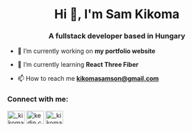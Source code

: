 <h1 align="center">Hi 👋, I'm Sam Kikoma</h1>
<h3 align="center">A fullstack developer based in Hungary</h3>

- 🔭 I’m currently working on **my portfolio website**

- 🌱 I’m currently learning **React Three Fiber**

- 📫 How to reach me **kikomasamson@gmail.com**

<h3 align="left">Connect with me:</h3>
<p align="left">
<a href="https://twitter.com/_kikoma" target="blank"><img align="center" src="https://raw.githubusercontent.com/rahuldkjain/github-profile-readme-generator/master/src/images/icons/Social/twitter.svg" alt="_kikoma" height="30" width="40" /></a>
<a href="https://linkedin.com/in/kedin.com/in/samson-kikoma-a18822229/" target="blank"><img align="center" src="https://raw.githubusercontent.com/rahuldkjain/github-profile-readme-generator/master/src/images/icons/Social/linked-in-alt.svg" alt="kedin.com/in/samson-kikoma-a18822229/" height="30" width="40" /></a>
<a href="https://instagram.com/_kikoma" target="blank"><img align="center" src="https://raw.githubusercontent.com/rahuldkjain/github-profile-readme-generator/master/src/images/icons/Social/instagram.svg" alt="_kikoma" height="30" width="40" /></a>
</p>
